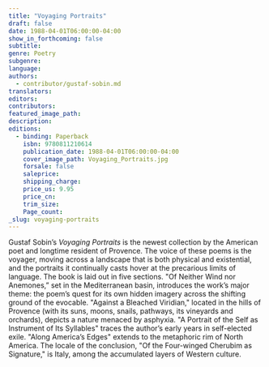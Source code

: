 ```yaml
---
title: "Voyaging Portraits"
draft: false
date: 1988-04-01T06:00:00-04:00
show_in_forthcoming: false
subtitle:
genre: Poetry
subgenre:
language:
authors:
  - contributor/gustaf-sobin.md
translators:
editors:
contributors:
featured_image_path:
description:
editions:
  - binding: Paperback
    isbn: 9780811210614
    publication_date: 1988-04-01T06:00:00-04:00
    cover_image_path: Voyaging_Portraits.jpg
    forsale: false
    saleprice:
    shipping_charge:
    price_us: 9.95
    price_cn:
    trim_size:
    Page_count:
_slug: voyaging-portraits
---
```


Gustaf Sobin’s _Voyaging Portraits_ is the newest collection by the American poet and longtime resident of Provence. The voice of these poems is the voyager, moving across a landscape that is both physical and existential, and the portraits it continually casts hover at the precarious limits of language. The book is laid out in five sections. "Of Neither Wind nor Anemones,” set in the Mediterranean basin, introduces the work’s major theme: the poem’s quest for its own hidden imagery across the shifting ground of the evocable. "Against a Bleached Viridian," located in the hills of Provence (with its suns, moons, snails, pathways, its vineyards and orchards), depicts a nature menaced by asphyxia. "A Portrait of the Self as Instrument of Its Syllables" traces the author’s early years in self-elected exile. "Along America’s Edges" extends to the metaphoric rim of North America. The locale of the conclusion, "Of the Four-winged Cherubim as Signature," is Italy, among the accumulated layers of Western culture.

